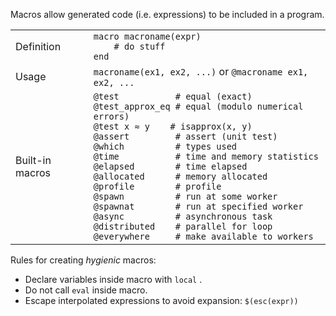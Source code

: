 Macros allow generated code (i.e. expressions) to be included in a
program.

|                 |                                                            |
| --------------- | ---------------------------------------------------------- |
| Definition      | `macro macroname(expr)`<br>`    # do stuff`<br>`end`       |
| Usage           | `macroname(ex1, ex2, ...)` or `@macroname ex1, ex2, ...`   |
| Built-in macros | `@test           # equal (exact)`<br>`@test_approx_eq # equal (modulo numerical errors)`<br>`@test x ≈ y    # isapprox(x, y)`<br>`@assert         # assert (unit test)`<br>`@which          # types used`<br>`@time           # time and memory statistics`<br>`@elapsed        # time elapsed`<br>`@allocated      # memory allocated`<br>`@profile        # profile`<br>`@spawn          # run at some worker`<br>`@spawnat        # run at specified worker`<br>`@async          # asynchronous task`<br>`@distributed    # parallel for loop`<br>`@everywhere     # make available to workers` |


Rules for creating *hygienic* macros:

- Declare variables inside macro with `local` .
- Do not call `eval` inside macro.
- Escape interpolated expressions to avoid expansion: `$(esc(expr))`

